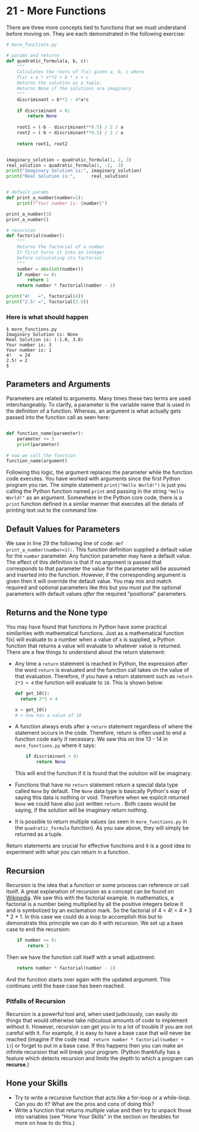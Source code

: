 # 21 - More Functions

There are three more concepts tied to functions that we must understand before moving on. They are each demonstrated in the following exercise:

```python
# more_functions.py

# params and returns
def quadratic_formula(a, b, c):
    """
    Calculates the roots of f(x) given a, b, c where
    f(x) = a * x**2 + b * x + c
    Returns the solution as a tuple.
    Returns None if the solutions are imaginary 
    """
    discriminant = b**2 - 4*a*c
    
    if discriminant < 0:
        return None
    
    root1 = (-b - discriminant**0.5) / 2 / a
    root2 = (-b + discriminant**0.5) / 2 / a
    
    return root1, root2


imaginary_solution = quadratic_formula(1, 2, 3)
real_solution = quadratic_formula(1, -2, -3)
print("Imaginary Solution is:", imaginary_solution)
print("Real Solution is:",      real_solution)


# default params
def print_a_number(number=1):
    print(f"Your number is: {number}")  

print_a_number(3)
print_a_number()

# recursion
def factorial(number):
    """
    Returns the factorial of a number
    It first turns it into an integer
    before calculating its factorial
    """
    number = abs(int(number))
    if number <= 0:
        return 1
    return number * factorial(number - 1)

print("4!   =", factorial(4))
print("2.5! =", factorial(2.5))
```

### Here is what should happen

```
$ more_functions.py
Imaginary Solution is: None
Real Solution is: (-1.0, 3.0)
Your number is: 3
Your number is: 1
4!   = 24
2.5! = 2
$
```

## Parameters and Arguments

Parameters are related to arguments. Many times these two terms are used interchangeably. To clarify, a parameter is the variable name that is used in the definition of a function. Whereas, an argument is what actually gets passed into the function call as seen here:

```python

def function_name(parameter):
    parameter += 3
    print(parameter)
    
# now we call the function
function_name(argument)
```

Following this logic, the argument replaces the parameter while the function code executes. You have worked with arguments since the first Python program you ran. The simple statement `print("Hello World!")` is just you calling the Python function named `print` and passing in the string `"Hello World!"` as an argument. Somewhere in the Python core code, there is a `print` function defined in a similar manner that executes all the details of printing text out to the command line.

## Default Values for Parameters

We saw in line 29 the following line of code: `def print_a_number(number=1):`. This function definition supplied a default value for the `number` parameter. Any function parameter may have a default value. The effect of this definition is that if no argument is passed that corresponds to that parameter the value for the parameter will be assumed and inserted into the function. However, if the corresponding argument is given then it will override the default value. You may mix and match required and optional parameters like this but you must put the optional parameters with default values *after* the required "positional" parameters.

## Returns and the None type

You may have found that functions in Python have some practical similarities with mathematical functions. Just as a mathematical function f(x) will evaluate to a number when a value of x is supplied, a Python function that returns a value will evaluate to whatever value is returned. There are a few things to understand about the return statement:

- Any time a `return` statement is reached in Python, the expression after the word `return` is evaluated and the function call takes on the value of that evaluation. Therefore, if you have a return statement such as `return 2*3 + 4` the function will evaluate to `10`.  This is shown below:

  ```python
  def get_10():
  	return 2*3 + 4
  
  x = get_10()
  # x now has a value of 10
  ```

- A function always ends after a `return` statement regardless of where the statement occurs in the code. Therefore, return is often used to end a function code early if necessary. We saw this on line 13 - 14 in `more_functions.py` where it says:

  ```python
      if discriminant < 0:
          return None
  ```

  This will end the function if it is found that the solution will be imaginary.

- Functions that have no `return` statement return a special data type called `None` by default. The `None` data type is basically Python's way of saying this data is nothing or void. Therefore when we explicit returned `None`  we could have also just written `return` . Both cases would be saying, if the solution will be imaginary return nothing.

- It is possible to return multiple values (as seen in  `more_functions.py`  in the `quadratic_formula` function). As you saw above, they will simply be returned as a tuple.

Return statements are crucial for effective functions and it is a good idea to experiment with what you can return in a function. 

## Recursion

Recursion is the idea that a function or some process can reference or call itself. A great explanation of recursion as a concept can be found on [Wikipedia](https://en.wikipedia.org/wiki/Recursion). We saw this with the factorial example. In mathematics, a factorial is a number being multiplied by all the positive integers below it and is symbolized by an exclamation mark. So the factorial of 4 = 4! = 4 * 3 * 2 * 1. In this case we could do a loop to accomplish this but to demonstrate this principle we can do it with recursion. We set up a base case to end the recursion:

```python
    if number <= 0:
        return 1
```

Then we have the function call itself with a small adjustment:

```python
    return number * factorial(number - 1)
```

And the function starts over again with the updated argument. This continues until the base case has been reached.

### Pitfalls of Recursion

Recursion is a powerful tool and, when used judiciously, can easily do things that would otherwise take ridiculous amounts of code to implement without it. However, recursion can get you in to a lot of trouble if you are not careful with it. For example, it is easy to have a base case that will never be reached (imagine if the code read ` return number * factorial(number + 1)`) or forget to put in a base case. If this happens then you can make an infinite recursion that will break your program. (Python thankfully has a feature which detects recursion and limits the depth to which a program can <span title="The verb form of recursion; To execute a procedure that calls itself.">**recurse**</span>.)

## Hone your Skills

- Try to write a recursive function that acts like a for-loop or a while-loop. Can you do it? What are the pros and cons of doing this?
- Write a function that returns multiple value and then try to unpack those into variables (see "Hone Your Skills" in the section on Iterables for more on how to do this.)


